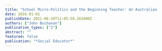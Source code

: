 ```yaml
---
title: "School Micro-Politics and the Beginning Teacher: An Australian Study."
date: 2016-01-01
publishDate: 2021-08-20T12:05:59.262600Z
authors: ["John Buchanan"]
publication_types: ["2"]
abstract: ""
featured: false
publication: "*Social Educator*"
---
```



